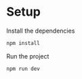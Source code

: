 # Setup

Install the dependencies
```ps
npm install
```

Run the project
```powershell
npm run dev
```
